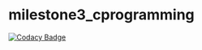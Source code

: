 # milestone3_cprogramming
[![Codacy Badge](https://api.codacy.com/project/badge/Grade/9994c2fa3f1840cfbb86f3a88174fcb4)](https://app.codacy.com/manual/sheikdanish/milestone3_cprogramming?utm_source=github.com&utm_medium=referral&utm_content=sheikdanish/milestone3_cprogramming&utm_campaign=Badge_Grade_Dashboard)